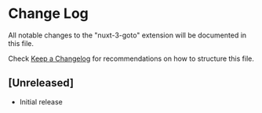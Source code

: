 # Change Log

All notable changes to the "nuxt-3-goto" extension will be documented in this file.

Check [Keep a Changelog](http://keepachangelog.com/) for recommendations on how to structure this file.

## [Unreleased]

- Initial release